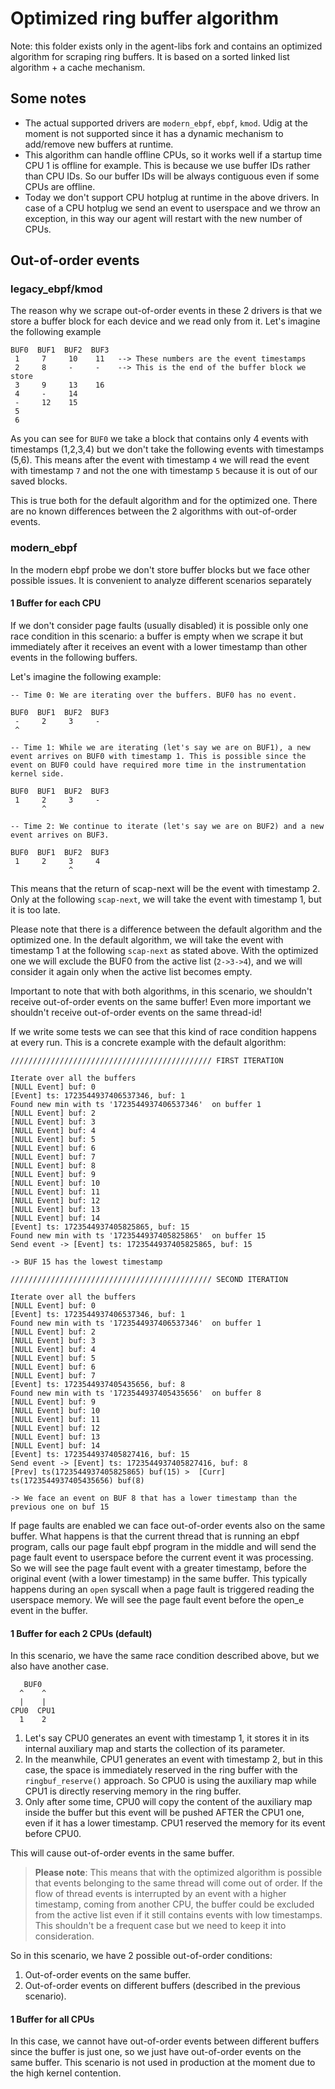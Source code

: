 # Optimized ring buffer algorithm

Note: this folder exists only in the agent-libs fork and contains an optimized algorithm for scraping ring buffers. It is based on a sorted linked list algorithm + a cache mechanism.

## Some notes

- The actual supported drivers are `modern_ebpf`, `ebpf`, `kmod`. Udig at the moment is not supported since it has a dynamic mechanism to add/remove new buffers at runtime.
- This algorithm can handle offline CPUs, so it works well if a startup time CPU 1 is offline for example. This is because we use buffer IDs rather than CPU IDs. So our buffer IDs will be always contiguous even if some CPUs are offline.
- Today we don't support CPU hotplug at runtime in the above drivers. In case of a CPU hotplug we send an event to userspace and we throw an exception, in this way our agent will restart with the new number of CPUs.

## Out-of-order events

### legacy_ebpf/kmod

The reason why we scrape out-of-order events in these 2 drivers is that we store a buffer block for each device and we read only from it. Let's imagine the following example

```text
BUF0  BUF1  BUF2  BUF3
 1     7     10    11   --> These numbers are the event timestamps
 2     8     -     -    --> This is the end of the buffer block we store
 3     9     13    16
 4     -     14
 -     12    15
 5
 6

```

As you can see for `BUF0` we take a block that contains only 4 events with timestamps (1,2,3,4) but we don't take the following events with timestamps (5,6). This means after the event with timestamp `4` we will read the event with timestamp `7` and not the one with timestamp `5` because it is out of our saved blocks.

This is true both for the default algorithm and for the optimized one. There are no known differences between the 2 algorithms with out-of-order events.

### modern_ebpf

In the modern ebpf probe we don't store buffer blocks but we face other possible issues. It is convenient to analyze different scenarios separately

#### 1 Buffer for each CPU

If we don't consider page faults (usually disabled) it is possible only one race condition in this scenario: a buffer is empty when we scrape it but immediately after it receives an event with a lower timestamp than other events in the following buffers.

Let's imagine the following example:

```text
-- Time 0: We are iterating over the buffers. BUF0 has no event.

BUF0  BUF1  BUF2  BUF3
 -     2     3     -   
 ^

-- Time 1: While we are iterating (let's say we are on BUF1), a new event arrives on BUF0 with timestamp 1. This is possible since the event on BUF0 could have required more time in the instrumentation kernel side. 

BUF0  BUF1  BUF2  BUF3
 1     2     3     -   
       ^

-- Time 2: We continue to iterate (let's say we are on BUF2) and a new event arrives on BUF3.

BUF0  BUF1  BUF2  BUF3
 1     2     3     4   
             ^
```

This means that the return of scap-next will be the event with timestamp 2. Only at the following `scap-next`, we will take the event with timestamp 1, but it is too late.

Please note that there is a difference between the default algorithm and the optimized one. In the default algorithm, we will take the event with timestamp 1 at the following `scap-next` as stated above. With the optimized one we will exclude the BUF0 from the active list (`2->3->4`), and we will consider it again only when the active list becomes empty.

Important to note that with both algorithms, in this scenario, we shouldn't receive out-of-order events on the same buffer! Even more important we shouldn't receive out-of-order events on the same thread-id!

If we write some tests we can see that this kind of race condition happens at every run. This is a concrete example with the default algorithm:

```text
///////////////////////////////////////////// FIRST ITERATION

Iterate over all the buffers
[NULL Event] buf: 0
[Event] ts: 1723544937406537346, buf: 1
Found new min with ts '1723544937406537346'  on buffer 1
[NULL Event] buf: 2
[NULL Event] buf: 3
[NULL Event] buf: 4
[NULL Event] buf: 5
[NULL Event] buf: 6
[NULL Event] buf: 7
[NULL Event] buf: 8
[NULL Event] buf: 9
[NULL Event] buf: 10
[NULL Event] buf: 11
[NULL Event] buf: 12
[NULL Event] buf: 13
[NULL Event] buf: 14
[Event] ts: 1723544937405825865, buf: 15
Found new min with ts '1723544937405825865'  on buffer 15
Send event -> [Event] ts: 1723544937405825865, buf: 15

-> BUF 15 has the lowest timestamp

///////////////////////////////////////////// SECOND ITERATION

Iterate over all the buffers
[NULL Event] buf: 0
[Event] ts: 1723544937406537346, buf: 1
Found new min with ts '1723544937406537346'  on buffer 1
[NULL Event] buf: 2
[NULL Event] buf: 3
[NULL Event] buf: 4
[NULL Event] buf: 5
[NULL Event] buf: 6
[NULL Event] buf: 7
[Event] ts: 1723544937405435656, buf: 8
Found new min with ts '1723544937405435656'  on buffer 8
[NULL Event] buf: 9
[NULL Event] buf: 10
[NULL Event] buf: 11
[NULL Event] buf: 12
[NULL Event] buf: 13
[NULL Event] buf: 14
[Event] ts: 1723544937405827416, buf: 15
Send event -> [Event] ts: 1723544937405827416, buf: 8
[Prev] ts(1723544937405825865) buf(15) >  [Curr] ts(1723544937405435656) buf(8)

-> We face an event on BUF 8 that has a lower timestamp than the previous one on buf 15
```

If page faults are enabled we can face out-of-order events also on the same buffer. What happens is that the current thread that is running an ebpf program, calls our page fault ebpf program in the middle and will send the page fault event to userspace before the current event it was processing. So we will see the page fault event with a greater timestamp, before the original event (with a lower timestamp) in the same buffer. This typically happens during an `open` syscall when a page fault is triggered reading the userspace memory. We will see the page fault event before the open_e event in the buffer.

#### 1 Buffer for each 2 CPUs (default)

In this scenario, we have the same race condition described above, but we also have another case.

```text
   BUF0
  ^    ^
  |    |
CPU0  CPU1
  1    2
```

1. Let's say CPU0 generates an event with timestamp 1, it stores it in its internal auxiliary map and starts the collection of its parameter.
2. In the meanwhile, CPU1 generates an event with timestamp 2, but in this case, the space is immediately reserved in the ring buffer with the `ringbuf_reserve()` approach. So CPU0 is using the auxiliary map while CPU1 is directly reserving memory in the ring buffer.
3. Only after some time, CPU0 will copy the content of the auxiliary map inside the buffer but this event will be pushed AFTER the CPU1 one, even if it has a lower timestamp. CPU1 reserved the memory for its event before CPU0.

This will cause out-of-order events in the same buffer.

> __Please note__: This means that with the optimized algorithm is possible that events belonging to the same thread will come out of order. If the flow of thread events is interrupted by an event with a higher timestamp, coming from another CPU, the buffer could be excluded from the active list even if it still contains events with low timestamps. This shouldn't be a frequent case but we need to keep it into consideration.

So in this scenario, we have 2 possible out-of-order conditions:

1. Out-of-order events on the same buffer.
2. Out-of-order events on different buffers (described in the previous scenario).

#### 1 Buffer for all CPUs

In this case, we cannot have out-of-order events between different buffers since the buffer is just one, so we just have out-of-order events on the same buffer. This scenario is not used in production at the moment due to the high kernel contention.
